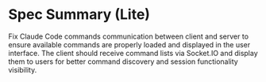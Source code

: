 # Spec Summary (Lite)

Fix Claude Code commands communication between client and server to ensure available commands are properly loaded and displayed in the user interface. The client should receive command lists via Socket.IO and display them to users for better command discovery and session functionality visibility.